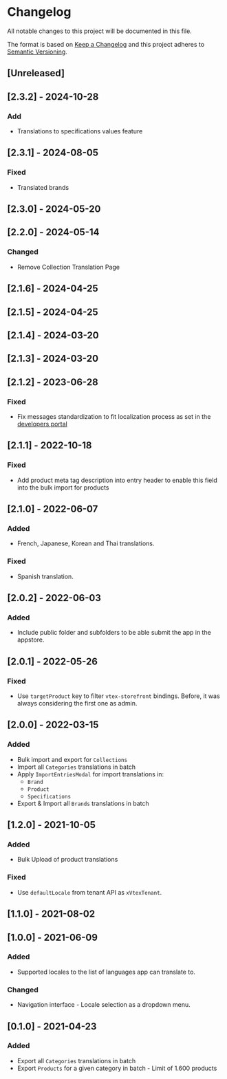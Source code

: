 # Changelog

All notable changes to this project will be documented in this file.

The format is based on [Keep a Changelog](http://keepachangelog.com/en/1.0.0/)
and this project adheres to [Semantic Versioning](http://semver.org/spec/v2.0.0.html).

## [Unreleased]

## [2.3.2] - 2024-10-28

### Add
- Translations to specifications values feature

## [2.3.1] - 2024-08-05

### Fixed
- Translated brands

## [2.3.0] - 2024-05-20

## [2.2.0] - 2024-05-14

### Changed

- Remove Collection Translation Page

## [2.1.6] - 2024-04-25

## [2.1.5] - 2024-04-25

## [2.1.4] - 2024-03-20

## [2.1.3] - 2024-03-20

## [2.1.2] - 2023-06-28

### Fixed

- Fix messages standardization to fit localization process as set in the [developers portal](https://developers.vtex.com/docs/guides/vtex-io-documentation-8-translating-the-component)

## [2.1.1] - 2022-10-18
### Fixed
- Add product meta tag description into entry header to enable this field into the bulk import for products

## [2.1.0] - 2022-06-07

### Added

- French, Japanese, Korean and Thai translations.

### Fixed

- Spanish translation.

## [2.0.2] - 2022-06-03

### Added

- Include public folder and subfolders to be able submit the app in the appstore.

## [2.0.1] - 2022-05-26

### Fixed

- Use `targetProduct` key to filter `vtex-storefront` bindings. Before, it was always considering the first one as admin.

## [2.0.0] - 2022-03-15

### Added

- Bulk import and export for `Collections`
- Import all `Categories` translations in batch
- Apply `ImportEntriesModal` for import translations in:
  - `Brand`
  - `Product`
  - `Specifications`
- Export & Import all `Brands` translations in batch

## [1.2.0] - 2021-10-05

### Added

- Bulk Upload of product translations

### Fixed

- Use `defaultLocale` from tenant API as `xVtexTenant`.

## [1.1.0] - 2021-08-02

## [1.0.0] - 2021-06-09

### Added

- Supported locales to the list of languages app can translate to.

### Changed

- Navigation interface - Locale selection as a dropdown menu.

## [0.1.0] - 2021-04-23

### Added

- Export all `Categories` translations in batch
- Export `Products` for a given category in batch - Limit of 1.600 products
